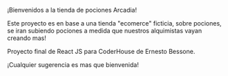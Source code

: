 ¡Bienvenidos a la tienda de pociones Arcadia!

Este proyecto es en base a una tienda "ecomerce" ficticia, sobre pociones, se iran subiendo pociones a medida que nuestros alquimistas vayan creando mas!


Proyecto final de React JS para CoderHouse de Ernesto Bessone.

¡Cualquier sugerencia es mas que bienvenida!